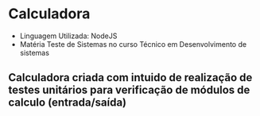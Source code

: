# Calculadora

- Linguagem Utilizada: NodeJS
- Matéria Teste de Sistemas no curso Técnico em Desenvolvimento de sistemas

## Calculadora criada com intuido de realização de testes unitários para verificação de módulos de calculo (entrada/saída)

